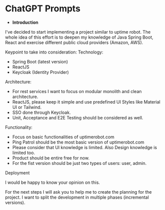 # ChatGPT Prompts

- **Introduction**

I've decided to start implementing a project similar to uptime robot. The whole idea of this effort is to deepen my knowledge of Java Spring Boot, React and exercise different public cloud providers (Amazon, AWS).

Keypoint to take into consideration:
Technology:
- Spring Boot (latest version)
- ReactJS
- Keycloak (Identity Provider)

Architecture:
- For rest services I want to focus on modular monolith and clean architecture.
- ReactJS, please keep it simple and use predefined UI Styles like Material UI or Tailwind.
- SSO done through Keycloak.
- Unit, Acceptance and E2E Testing should be considered as well.

Functionality:
- Focus on basic functionalities of uptimerobot.com
- Ping Patrol should be the most basic version of uptimerobot.com
- Please consider that UI knowledge is limited. Also Design knowledge is limited too.
- Product should be entire free for now.
- For the fist version should be just two types of users: user, admin.

Deployment

I would be happy to know your opinion on this.

For the next steps I will ask you to help me to create the planning for the project. I want to split the development in multiple phases (incremental versions). 
